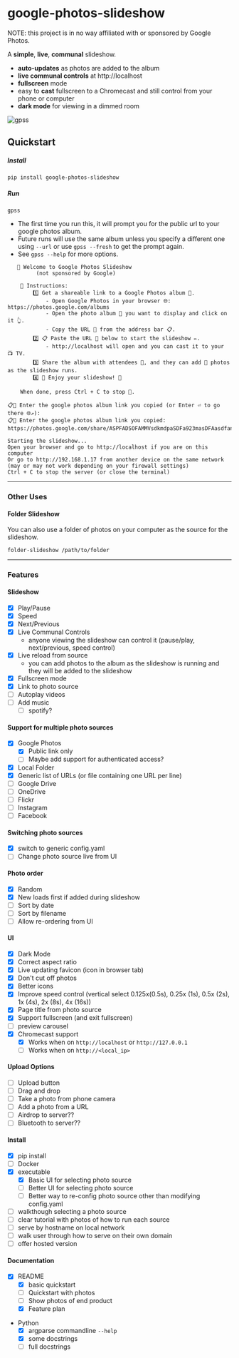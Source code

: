 # google-photos-slideshow

NOTE: this project is in no way affiliated with or sponsored by Google Photos.

A **simple**, **live**, **communal** slideshow.
* **auto-updates** as photos are added to the album
* **live communal controls** at http://localhost
* **fullscreen** mode
* easy to **cast** fullscreen to a Chromecast and still control from your phone or computer
* **dark mode** for viewing in a dimmed room
  
![gpss](https://github.com/user-attachments/assets/1bba8001-ed43-45d7-910c-37463d9acfcb)

  

## Quickstart
##### Install
```commandline
pip install google-photos-slideshow
```

##### Run
```commandline
gpss
```
* The first time you run this, it will prompt you for the public url to your google photos album.
* Future runs will use the same album unless you specify a different one using `--url` or use `gpss --fresh` to get the prompt again.
* See `gpss --help` for more options.

```
   👋 Welcome to Google Photos Slideshow
         (not sponsored by Google)

    📜 Instructions:
        1️⃣ Get a shareable link to a Google Photos album 📸.
            - Open Google Photos in your browser 🌐: https://photos.google.com/albums
            - Open the photo album 📖 you want to display and click on it 👆.
            - Copy the URL 🔗 from the address bar 📋.
        2️⃣ 📋 Paste the URL 🔗 below to start the slideshow ✏️.
            - http://localhost will open and you can cast it to your 📺 TV.
        3️⃣ Share the album with attendees 🤝, and they can add 📸 photos as the slideshow runs.
        4️⃣ 🎉 Enjoy your slideshow! 🎥

    When done, press Ctrl + C to stop 🛑.

📋🔗 Enter the google photos album link you copied (or Enter ⏎ to go there 🌐↗️):
📋🔗 Enter the google photos album link you copied: https://photos.google.com/share/ASPFADSOFAMMVsdkmdpaSDFa923masDFAasdfanoij028203jqwmomsdpafm

Starting the slideshow...
Open your browser and go to http://localhost if you are on this computer
Or go to http://192.168.1.17 from another device on the same network (may or may not work depending on your firewall settings)
Ctrl + C to stop the server (or close the terminal)
```

---
### Other Uses

#### Folder Slideshow
You can also use a folder of photos on your computer as the source for the slideshow.
```commandline
folder-slideshow /path/to/folder
```

<hr/>

### Features
#### Slideshow
  * [x] Play/Pause
  * [x] Speed
  * [x] Next/Previous
  * [x] Live Communal Controls
    * anyone viewing the slideshow can control it (pause/play, next/previous, speed control)
  * [x] Live reload from source 
    * you can add photos to the album as the slideshow is running and they will be added to the slideshow
  * [x] Fullscreen mode
  * [x] Link to photo source
  * [ ] Autoplay videos
  * [ ] Add music
    * [ ] spotify?
#### Support for multiple photo sources
  * [x] Google Photos
    * [x] Public link only
    * [ ] Maybe add support for authenticated access?
  * [x] Local Folder
  * [x] Generic list of URLs (or file containing one URL per line)
  * [ ] Google Drive
  * [ ] OneDrive
  * [ ] Flickr
  * [ ] Instagram
  * [ ] Facebook
#### Switching photo sources
  * [x] switch to generic config.yaml
  * [ ] Change photo source live from UI
#### Photo order
  * [x] Random
  * [x] New loads first if added during slideshow
  * [ ] Sort by date
  * [ ] Sort by filename
  * [ ] Allow re-ordering from UI
#### UI
  * [x] Dark Mode
  * [x] Correct aspect ratio
  * [x] Live updating favicon (icon in browser tab)
  * [x] Don't cut off photos
  * [x] Better icons
  * [x] Improve speed control (vertical select 0.125x(0.5s), 0.25x (1s), 0.5x (2s), 1x (4s), 2x (8s), 4x (16s))
  * [x] Page title from photo source
  * [x] Support fullscreen (and exit fullscreen)
  * [ ] preview carousel
  * [x] Chromecast support
    * [x] Works when on `http://localhost` or `http://127.0.0.1`
    * [ ] Works when on `http://<local_ip>`
#### Upload Options
  * [ ] Upload button
  * [ ] Drag and drop
  * [ ] Take a photo from phone camera
  * [ ] Add a photo from a URL
  * [ ] Airdrop to server??
  * [ ] Bluetooth to server??
#### Install
  * [x] pip install
  * [ ] Docker
  * [x] executable
    * [x] Basic UI for selecting photo source
    * [ ] Better UI for selecting photo source
    * [ ] Better way to re-config photo source other than modifying config.yaml
  * [ ] walkthough selecting a photo source
  * [ ] clear tutorial with photos of how to run each source
  * [ ] serve by hostname on local network
  * [ ] walk user through how to serve on their own domain
  * [ ] offer hosted version
#### Documentation
  * [x] README
    * [x] basic quickstart
    * [ ] Quickstart with photos
    * [ ] Show photos of end product
    * [x] Feature plan 
  * Python
    * [x] argparse commandline `--help`
    * [x] some docstrings
    * [ ] full docstrings
